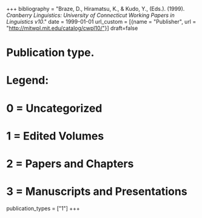 +++
bibliography = "Braze, D., Hiramatsu, K., & Kudo, Y., (Eds.). (1999). *Cranberry Linguistics: University of Connecticut Working Papers in Linguistics v10*."
date = 1999-01-01
 url_custom = [{name = "Publisher", url = "http://mitwpl.mit.edu/catalog/cwpl10/"}]
draft=false
# Publication type.
# Legend:
# 0 = Uncategorized
# 1 = Edited Volumes
# 2 = Papers and Chapters
# 3 = Manuscripts and Presentations
publication_types = ["1"]
+++